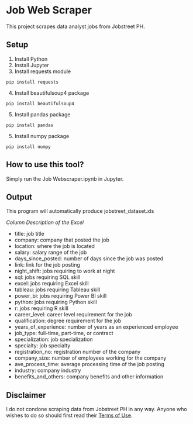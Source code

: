 
# Job Web Scraper

This project scrapes data analyst jobs from Jobstreet PH.

## Setup
1. Install Python
2. Install Jupyter
3. Install requests module
```
pip install requests
```
4. Install beautifulsoup4 package
```
pip install beautifulsoup4
```
5. Install pandas package
```
pip install pandas
```
5. Install numpy package
```
pip install numpy
```

## How to use this tool?
Simply run the Job Webscraper.ipynb in Jupyter.

## Output
This program will automatically produce jobstreet_dataset.xls

*Column Description of the Excel*

* title: job title
* company: company that posted the job
* location: where the job is located
* salary: salary range of the job
* days_since_posted: number of days since the job was posted
* link: link for the job posting
* night_shift: jobs requiring to work at night
* sql: jobs requiring SQL skill
* excel: jobs requiring Excel skill
* tableau: jobs requiring Tableau skill
* power_bi: jobs requiring Power BI skill
* python: jobs requiring Python skill
* r: jobs requiring R skill
* career_level: career level requirement for the job
* qualification: degree requirement for the job
* years_of_experience: number of years as an experienced employee
* job_type: full-time, part-time, or contract
* specialization: job specialization
* specialty: job specialty
* registration_no: registration number of the company
* company_size: number of employees working for the company
* ave_process_time: average processing time of the job posting
* industry: company industry
* benefits_and_others: company benefits and other information

## Disclaimer
I do not condone scraping data from Jobstreet PH in any way. Anyone who wishes to do so should first read their [Terms of Use](https://www.jobstreet.com/about-us/en-ph/terms-of-use/).




